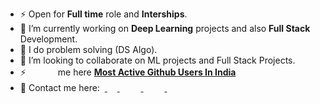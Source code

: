 <!--
**sarimurrab/sarimurrab** is a ✨ _special_ ✨ repository because its `README.md` (this file) appears on your GitHub profile.
-->
- ⚡  Open for <b>Full time</b> role and <b>Interships</b>.
- 🔭 I’m currently working on <b>Deep Learning</b> projects and also <b>Full Stack</b> Development.
- 🌱 I do problem solving (DS Algo).
- 👯 I’m looking to collaborate on ML projects and Full Stack Projects.
- ⚡ <img   width="15px" height="15px" src="https://cdn0.iconfinder.com/data/icons/universal-set-2/30/universal-set-2045-512.png" /><img   width="12px" height="12px" src="https://i.ibb.co/G7vp1zG/plus.png" /><img   width="16px" height="16px" src="https://emojipedia-us.s3.dualstack.us-west-1.amazonaws.com/thumbs/160/google/55/regional-indicator-symbol-letter-f_1f1eb.png" /> me here <b>[Most Active Github Users In India](https://commits.top/india.html)</b><br>
- 🌱 Contact me here: 
&nbsp;<a href="https://www.linkedin.com/in/chaudhary-sarimurrab/">
    <img   width="16px" height="16px" src="https://cdn.jsdelivr.net/npm/simple-icons@v3/icons/linkedin.svg" />
  </a> &emsp;
  <a href="https://twitter.com/sarimurrab">
    <img   width="16px" height="16px" src="https://cdn.jsdelivr.net/npm/simple-icons@3.2.0/icons/twitter.svg" />
  </a> &emsp;
  <a href="https://www.instagram.com/sarimchaudhary5/">
    <img   width="16px" height="16px" src="https://cdn.jsdelivr.net/npm/simple-icons@3.2.0/icons/instagram.svg" />
  </a> &emsp;
    <a href="https://mail.google.com/mail/?view=cm&fs=1&tf=1&to=sarimurrab2@gmail.com">
    <img   width="16px" height="16px" src="https://cdn.jsdelivr.net/npm/simple-icons@3.2.0/icons/gmail.svg" />
  </a>







<!-- <img src="https://github-readme-stats.vercel.app/api?username=sarimurrab&layout=compact&show_icons=true&theme=Gradient"/>  -->




